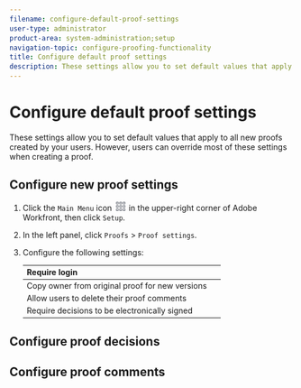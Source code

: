 ```yaml
---
filename: configure-default-proof-settings
user-type: administrator
product-area: system-administration;setup
navigation-topic: configure-proofing-functionality
title: Configure default proof settings
description: These settings allow you to set default values that apply to all new proofs created by your users. However, users can override most of these settings when creating a proof.
---
```


# Configure default proof settings

These settings allow you to set default values that apply to all new proofs created by your users. However, users can override most of these settings when creating a proof.

## Configure new proof settings

1. Click the `Main Menu` icon ![](assets/main-menu-icon.png) in the upper-right corner of Adobe Workfront, then click `Setup`.
1. In the left panel, click `Proofs` > `Proof settings`.
1. Configure the following settings:

   | Require login |&nbsp; |
   |---|---|
   | Copy owner from original proof for new versions |&nbsp; |
   | Allow users to delete their proof comments |&nbsp; |
   | Require decisions to be electronically signed  |&nbsp; |

## Configure proof decisions

## Configure proof comments

&nbsp;
